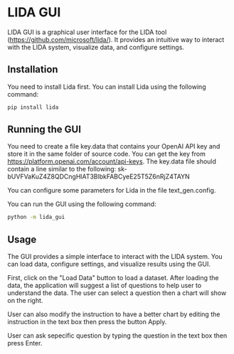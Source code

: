 # LIDA GUI

LIDA GUI is a graphical user interface for the LIDA tool (https://github.com/microsoft/lida/). It provides an intuitive way to interact with the LIDA system, visualize data, and configure settings.

## Installation
You need to install Lida first. You can install Lida using the following command:

```bash
pip install lida
```

## Running the GUI
You need to create a file key.data that contains your OpenAI API key and store it in the same folder of source code. You can get the key from https://platform.openai.com/account/api-keys. The key.data file should contain a line similar to the following:
sk-bUVFVaKuZ4Z8QDCngHlAT3BlbkFABCyeE25T5Z6nRjZ4TAYN

You can configure some parameters for Lida in the file text_gen.config. 

You can run the GUI using the following command:

```bash
python -m lida_gui
```

## Usage
The GUI provides a simple interface to interact with the LIDA system. You can load data, configure settings, and visualize results using the GUI.

First, click on the "Load Data" button to load a dataset. After loading the data, the application will suggest a list of questions to help user to understand the data. The user can select a question then a chart will show on the right. 

User can also modify the instruction to have a better chart by editing the instruction in the text box then press the button Apply.

User can ask sepecific question by typing the question in the text box then press Enter.